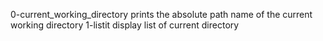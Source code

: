 0-current_working_directory prints the absolute path name of the current working directory
1-listit display list of current directory
